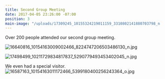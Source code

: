 ```yaml
---
title: Second Group Meeting
date: 2017-04-05 23:26:00 -07:00
position: 3
main-image: "/uploads/17309245_10155324219011159_3310802141880703798_n.jpg"
---
```


Over 200 people attended our second group meeting.

![16640816_10154163009002466_8224747206503486130_n.jpg](/uploads/16640816_10154163009002466_8224747206503486130_n.jpg)

![17498499_10211729834817837_5290779493453402045_n.jpg](/uploads/17498499_10211729834817837_5290779493453402045_n.jpg)

We even had a special visitor.
![16587163_10154163011172466_5399180400256243364_o.jpg](/uploads/16587163_10154163011172466_5399180400256243364_o.jpg)